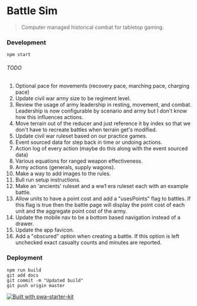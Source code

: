 # Battle Sim

> Computer managed historical combat for tabletop gaming.

### Development

`npm start`

###### TODO

1. Optional pace for movements (recovery pace, marching pace, charging pace)
1. Update civil war army size to be regiment level.
1. Review the usage of army leadership in resting, movement, and combat. Leadership is now configurable by scenario and army but I don't know how this influences actions.
1. Move terrain out of the reducer and just reference it by index so that we don't have to recreate battles when terrain get's modified.
1. Update civil war ruleset based on our practice games.
1. Event sourced data for step back in time or undoing actions.
1. Action log of every action (maybe do this along with the event sourced data)
1. Various equations for ranged weapon effectiveness.
1. Army actions (generals, supply wagons).
1. Make a way to add images to the rules.
1. Bull run setup instructions.
1. Make an 'ancients' ruleset and a ww1 era ruleset each with an example battle.
1. Allow units to have a point cost and add a "usesPoints" flag to battles. If this flag is true then the battle page will display the point cost of each unit and the aggregate point cost of the army.
1. Update the mobile nav to be a bottom based navigation instead of a drawer.
1. Update the app favicon.
1. Add a "obscured" option when creating a battle. If this option is left unchecked exact casualty counts and minutes are reported.

### Deployment

```
npm run build
git add docs
git commit -m "Updated build"
git push origin master
```

[![Built with pwa–starter–kit](https://img.shields.io/badge/built_with-pwa–starter–kit_-blue.svg)](https://github.com/Polymer/pwa-starter-kit "Built with pwa–starter–kit")
